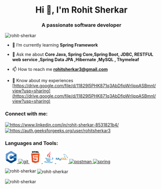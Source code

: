 <h1 align="center">Hi 👋, I'm Rohit Sherkar</h1>
<h3 align="center">A passionate software developer</h3>

<p align="left"> <img src="https://komarev.com/ghpvc/?username=rohit-sherkar&label=Profile%20views&color=0e75b6&style=flat" alt="rohit-sherkar" /> </p>


- 🌱 I’m currently learning **Spring Framework**

- 💬 Ask me about **Core Java, Spring Core,Spring Boot, JDBC, RESTFUL web service ,Spring Data JPA ,Hibernate ,MySQL , Thymeleaf**

- 📫 How to reach me **rohitsherkar3@gmail.com**

- 📄 Know about my experiences [https://drive.google.com/file/d/11829l5PHK871q3AbDfipWrIippASBmnI/view?usp=sharing](https://drive.google.com/file/d/11829l5PHK871q3AbDfipWrIippASBmnI/view?usp=sharing)

<h3 align="left">Connect with me:</h3>
<p align="left">
<a href="https://linkedin.com/in/https://www.linkedin.com/in/rohit-sherkar-8531821b4/" target="blank"><img align="center" src="https://raw.githubusercontent.com/rahuldkjain/github-profile-readme-generator/master/src/images/icons/Social/linked-in-alt.svg" alt="https://www.linkedin.com/in/rohit-sherkar-8531821b4/" height="30" width="40" /></a>
<a href="https://auth.geeksforgeeks.org/user/https://auth.geeksforgeeks.org/user/rohitsherkar3" target="blank"><img align="center" src="https://raw.githubusercontent.com/rahuldkjain/github-profile-readme-generator/master/src/images/icons/Social/geeks-for-geeks.svg" alt="https://auth.geeksforgeeks.org/user/rohitsherkar3" height="30" width="40" /></a>
</p>

<h3 align="left">Languages and Tools:</h3>
<p align="left"> <a href="https://www.w3schools.com/cpp/" target="_blank" rel="noreferrer"> <img src="https://raw.githubusercontent.com/devicons/devicon/master/icons/cplusplus/cplusplus-original.svg" alt="cplusplus" width="40" height="40"/> </a> <a href="https://git-scm.com/" target="_blank" rel="noreferrer"> <img src="https://www.vectorlogo.zone/logos/git-scm/git-scm-icon.svg" alt="git" width="40" height="40"/> </a> <a href="https://www.w3.org/html/" target="_blank" rel="noreferrer"> <img src="https://raw.githubusercontent.com/devicons/devicon/master/icons/html5/html5-original-wordmark.svg" alt="html5" width="40" height="40"/> </a> <a href="https://www.java.com" target="_blank" rel="noreferrer"> <img src="https://raw.githubusercontent.com/devicons/devicon/master/icons/java/java-original.svg" alt="java" width="40" height="40"/> </a> <a href="https://www.mysql.com/" target="_blank" rel="noreferrer"> <img src="https://raw.githubusercontent.com/devicons/devicon/master/icons/mysql/mysql-original-wordmark.svg" alt="mysql" width="40" height="40"/> </a> <a href="https://postman.com" target="_blank" rel="noreferrer"> <img src="https://www.vectorlogo.zone/logos/getpostman/getpostman-icon.svg" alt="postman" width="40" height="40"/> </a> <a href="https://spring.io/" target="_blank" rel="noreferrer"> <img src="https://www.vectorlogo.zone/logos/springio/springio-icon.svg" alt="spring" width="40" height="40"/> </a> </p>

<p><img align="left" src="https://github-readme-stats.vercel.app/api/top-langs?username=rohit-sherkar&show_icons=true&locale=en&layout=compact" alt="rohit-sherkar" /></p>

<p>&nbsp;<img align="center" src="https://github-readme-stats.vercel.app/api?username=rohit-sherkar&show_icons=true&locale=en" alt="rohit-sherkar" /></p>

<p><img align="center" src="https://github-readme-streak-stats.herokuapp.com/?user=rohit-sherkar&" alt="rohit-sherkar" /></p>
